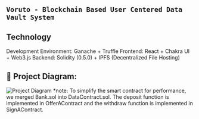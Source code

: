 ## ``` Voruto - Blockchain Based User Centered Data Vault System ```


## Technology
Development Environment: Ganache + Truffle
Frontend: React + Chakra UI + Web3.js
Backend: Solidity (0.5.0) + IPFS (Decentralized File Hosting)

##
## 🔧 Project Diagram:
![Project Diagram](https://ipfs.infura.io/ipfs/QmVnwDZ2bYj1wq3GY7wzGTrm2HCrqg74S4gLbQ7hXS7C3T)
*note: To simplify the smart contract for performance, we merged Bank.sol into DataContract.sol. 
The deposit function is implemented in OfferAContract and the withdraw function is implemented in SignAContract. 

